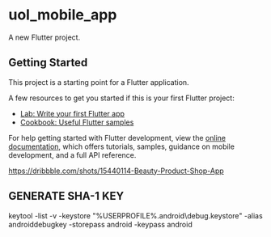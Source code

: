 # uol_mobile_app

A new Flutter project.

## Getting Started

This project is a starting point for a Flutter application.

A few resources to get you started if this is your first Flutter project:

- [Lab: Write your first Flutter app](https://docs.flutter.dev/get-started/codelab)
- [Cookbook: Useful Flutter samples](https://docs.flutter.dev/cookbook)

For help getting started with Flutter development, view the
[online documentation](https://docs.flutter.dev/), which offers tutorials,
samples, guidance on mobile development, and a full API reference.

https://dribbble.com/shots/15440114-Beauty-Product-Shop-App

## GENERATE SHA-1 KEY
keytool -list -v -keystore "%USERPROFILE%\.android\debug.keystore" -alias androiddebugkey -storepass android -keypass android
